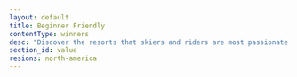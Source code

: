 ```yaml
---
layout: default
title: Beginner Friendly
contentType: winners
desc: "Discover the resorts that skiers and riders are most passionate about in North America."
section_id: value
resions: north-america
---
```

